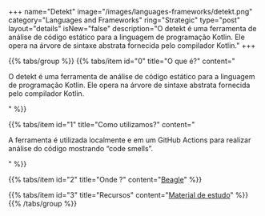 +++
name="Detekt"
image="/images/languages-frameworks/detekt.png"
category="Languages and Frameworks"
ring="Strategic"
type="post"
layout="details"
isNew="false"
description="O detekt é uma ferramenta de análise de código estático para a linguagem de programação Kotlin. Ele opera na árvore de sintaxe abstrata fornecida pelo compilador Kotlin."
+++

{{% tabs/group %}}
  {{% tabs/item id="0" title="O que é?" content="<p>O detekt é uma ferramenta de análise de código estático para a linguagem de programação Kotlin. Ele opera na árvore de sintaxe abstrata fornecida pelo compilador Kotlin.</p>" %}}

  {{% tabs/item id="1" title="Como utilizamos?" content="<p>A ferramenta é utilizada localmente e em um GitHub Actions para realizar análise do código mostrando “code smells”.</p>" %}}

  {{% tabs/item id="2" title="Onde ?" content="<a href='https://usebeagle.io/' target='_blank'>Beagle</a>" %}}

  {{% tabs/item id="3" title="Recursos" content="<a href='https://github.com/detekt/detekt' target='_blank'>Material de estudo</a>" %}}
{{% /tabs/group %}}
